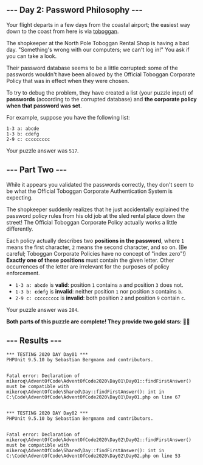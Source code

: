<article class="day-desc"><h2>--- Day 2: Password Philosophy ---</h2><p>Your flight departs in a few days from the coastal airport; the easiest way down to the coast from here is via <a href="https://en.wikipedia.org/wiki/Toboggan" target="_blank">toboggan</a>.</p>
<p>The shopkeeper at the North Pole Toboggan Rental Shop is having a bad day. "Something's wrong with our computers; we can't log in!" You ask if you can take a look.</p>
<p>Their password database seems to be a little corrupted: some of the passwords wouldn't have been allowed by the <span title="To ensure your safety, your password must be the following string...">Official Toboggan Corporate Policy</span> that was in effect when they were chosen.</p>
<p>To try to debug the problem, they have created a list (your puzzle input) of <b>passwords</b> (according to the corrupted database) and <b>the corporate policy when that password was set</b>.</p>
<p>For example, suppose you have the following list:</p>
<pre><code>1-3 a: abcde
1-3 b: cdefg
2-9 c: ccccccccc
</code></pre>



</article>
<p>Your puzzle answer was <code>517</code>.</p><article class="day-desc"><h2 id="part2">--- Part Two ---</h2><p>While it appears you validated the passwords correctly, they don't seem to be what the Official Toboggan Corporate Authentication System is expecting.</p>
<p>The shopkeeper suddenly realizes that he just accidentally explained the password policy rules from his old job at the sled rental place down the street! The Official Toboggan Corporate Policy actually works a little differently.</p>
<p>Each policy actually describes two <b>positions in the password</b>, where <code>1</code> means the first character, <code>2</code> means the second character, and so on. (Be careful; Toboggan Corporate Policies have no concept of "index zero"!) <b>Exactly one of these positions</b> must contain the given letter. Other occurrences of the letter are irrelevant for the purposes of policy enforcement.</p>

<ul>
<li><code>1-3 a: <b>a</b>b<b>c</b>de</code> is <b>valid</b>: position <code>1</code> contains <code>a</code> and position <code>3</code> does not.</li>
<li><code>1-3 b: <b>c</b>d<b>e</b>fg</code> is <b>invalid</b>: neither position <code>1</code> nor position <code>3</code> contains <code>b</code>.</li>
<li><code>2-9 c: c<b>c</b>cccccc<b>c</b></code> is <b>invalid</b>: both position <code>2</code> and position <code>9</code> contain <code>c</code>.</li>
</ul>

</article>
<p>Your puzzle answer was <code>284</code>.</p><p class="day-success"><b>Both parts of this puzzle are complete! They provide two gold stars: 🌟🌟</b></p>
<h2>--- Results ---</h2>
<pre><code>*** TESTING 2020 DAY Day01 ***
PHPUnit 9.5.10 by Sebastian Bergmann and contributors.


Fatal error: Declaration of mikeroq\AdventOfCode\AdventOfCode2020\Day01\Day01::findFirstAnswer() must be compatible with mikeroq\AdventOfCode\Shared\Day::findFirstAnswer(): int in C:\Code\AdventOfCode\AdventOfCode2020\Day01\Day01.php on line 67
</code></pre>
<pre><code>*** TESTING 2020 DAY Day02 ***
PHPUnit 9.5.10 by Sebastian Bergmann and contributors.


Fatal error: Declaration of mikeroq\AdventOfCode\AdventOfCode2020\Day02\Day02::findFirstAnswer() must be compatible with mikeroq\AdventOfCode\Shared\Day::findFirstAnswer(): int in C:\Code\AdventOfCode\AdventOfCode2020\Day02\Day02.php on line 53
</code></pre>